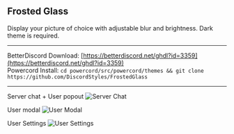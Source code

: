 ## Frosted Glass
Display your picture of choice with adjustable blur and brightness. Dark theme is required.

- - -
BetterDiscord Download: [https://betterdiscord.net/ghdl?id=3359](https://betterdiscord.net/ghdl?id=3359)  
Powercord Install: `cd powercord/src/powercord/themes && git clone https://github.com/DiscordStyles/FrostedGlass`
- - -

Server chat + User popout
![Server Chat](https://i.imgur.com/Gr8JJAv.jpg)

User modal
![User Modal](https://i.imgur.com/xnUQ1Ek.jpg)

User Settings
![User Settings](https://i.imgur.com/qfMW8HI.jpg)